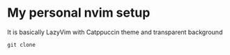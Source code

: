 # My personal nvim setup

It is basically LazyVim with Catppuccin theme and transparent background

```
git clone 
```
